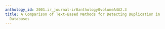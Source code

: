 ```yaml
---
anthology_id: 2001.ir_journal-ir0anthology0volumeA4A2.3
title: A Comparison of Text-Based Methods for Detecting Duplication in Scanned Document
  Databases
---
```

